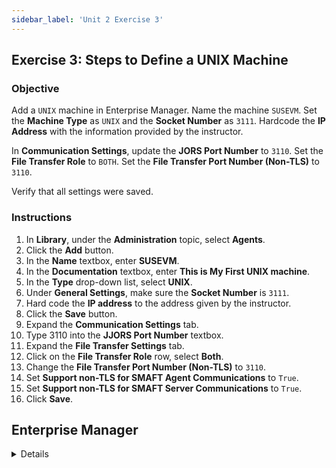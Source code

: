 ```yaml
---
sidebar_label: 'Unit 2 Exercise 3'
---
```


## Exercise 3: Steps to Define a UNIX Machine

### Objective

Add a ```UNIX``` machine in Enterprise Manager. Name the machine ```SUSEVM```. Set the **Machine Type** as ```UNIX``` and the **Socket Number** as ```3111```. Hardcode the **IP Address** with the information provided by the instructor. 

In **Communication Settings**, update the **JORS Port Number** to ```3110```. Set the **File Transfer Role** to ```BOTH```. Set the **File Transfer Port Number (Non-TLS)** to ```3110```.

Verify that all settings were saved.

### Instructions

1.	In **Library**, under the **Administration** topic, select **Agents**. 
2.	Click the **Add** button. 
3.	In the **Name** textbox, enter **SUSEVM**. 
4.	In the **Documentation** textbox, enter **This is My First UNIX machine**.
5.	In the **Type** drop-down list, select **UNIX**.
6.	Under **General Settings**, make sure the **Socket Number** is ```3111```.
7.	Hard code the **IP address** to the address given by the instructor.
8.	Click the **Save** button.
9.	Expand the **Communication Settings** tab.
10.	Type 3110 into the **JJORS Port Number** textbox.
11.	Expand the **File Transfer Settings** tab.
13.	Click on the **File Transfer Role** row, select **Both**.
14. Change the **File Transfer Port Number (Non-TLS)** to ```3110```.
15. Set **Support non-TLS for SMAFT Agent Communications** to ```True```.
16. Set **Support non-TLS for SMAFT Server Communications** to ```True```.
17.	Click **Save**.


## Enterprise Manager

<details>

<!--
<video width="320" height="240" controls>
  <source src="videobasic/U2E3.mp4" type="video/mp4"></source>
Your browser does not support the video tag.
</video>
-->

:::tip [Walkthrough Video - Unit 2 Exercise 3](../static/videobasic/U2E3.mp4)

:::

1.	Under the **Administration** topic, Double-Click on **Machines**. 
2.	Click the **Add** button on the **Machines** toolbar. 
3.	In the **Name** textbox, enter **SUSEVM**. 
4.	In the **Documentation** textbox, enter **This is My First UNIX machine**.
5.	In the **Machine Type** drop-down list, select **UNIX**.
6.	Make sure the **Socket Number** is ```3111```.
7.	Hard code the **IP address** to the address given by the instructor.
8.	Click the **Save** button on the **Machines** toolbar.
9.	Click on the **Open Advanced Settings Panel** link.
10.	Click on the **Communication Settings** tab.
11.	Click on the **JORS Port Number** row:
  * Located at the bottom of the **Advanced Machine Properties** screen, type ```3110``` for the **JORS Port** number.
  * Click the **Update** button.
12.	Click on the **File Transfer Settings** tab.
13.	Click on the **File Transfer Role** row:
  * Select **Both** from the **File Transfer Role** drop-down.
  * Click the **Update** button.
  * Change the **File Transfer Port Number (Non-TLS)** to ```3110```.
  *	Click the **Update** button.
  *	Click **Save**.
14.	Close the **Machines** tab.

</details>